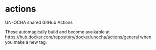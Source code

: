 # actions
UN-OCHA shared GitHub Actions

These automagically build and become avaikable at https://hub.docker.com/repository/docker/unocha/actions/general when you make a new tag.

